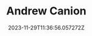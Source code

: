 ---
title: "Andrew Canion"
category: "IndieWeb & Personal Blogs"
site_url: https://canion.blog/
feed_url: https://canion.blog/feed.xml
date: 2023-11-29T11:36:56.057272Z
domain: canion.blog

---